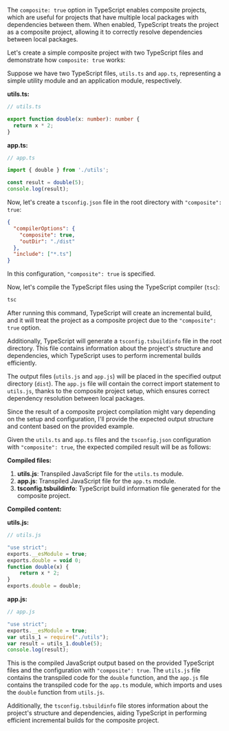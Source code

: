 The `composite: true` option in TypeScript enables composite projects, which are useful for projects that have multiple local packages with dependencies between them. When enabled, TypeScript treats the project as a composite project, allowing it to correctly resolve dependencies between local packages.

Let's create a simple composite project with two TypeScript files and demonstrate how `composite: true` works:

Suppose we have two TypeScript files, `utils.ts` and `app.ts`, representing a simple utility module and an application module, respectively.

**utils.ts:**

```typescript
// utils.ts

export function double(x: number): number {
  return x * 2;
}
```

**app.ts:**

```typescript
// app.ts

import { double } from './utils';

const result = double(5);
console.log(result);
```

Now, let's create a `tsconfig.json` file in the root directory with `"composite": true`:

```json
{
  "compilerOptions": {
    "composite": true,
    "outDir": "./dist"
  },
  "include": ["*.ts"]
}
```

In this configuration, `"composite": true` is specified.

Now, let's compile the TypeScript files using the TypeScript compiler (`tsc`):

```bash
tsc
```

After running this command, TypeScript will create an incremental build, and it will treat the project as a composite project due to the `"composite": true` option.

Additionally, TypeScript will generate a `tsconfig.tsbuildinfo` file in the root directory. This file contains information about the project's structure and dependencies, which TypeScript uses to perform incremental builds efficiently.

The output files (`utils.js` and `app.js`) will be placed in the specified output directory (`dist`). The `app.js` file will contain the correct import statement to `utils.js`, thanks to the composite project setup, which ensures correct dependency resolution between local packages.


Since the result of a composite project compilation might vary depending on the setup and configuration, I'll provide the expected output structure and content based on the provided example.

Given the `utils.ts` and `app.ts` files and the `tsconfig.json` configuration with `"composite": true`, the expected compiled result will be as follows:

**Compiled files:**

1. **utils.js**: Transpiled JavaScript file for the `utils.ts` module.
2. **app.js**: Transpiled JavaScript file for the `app.ts` module.
3. **tsconfig.tsbuildinfo**: TypeScript build information file generated for the composite project.

**Compiled content:**

**utils.js:**
```javascript
// utils.js

"use strict";
exports.__esModule = true;
exports.double = void 0;
function double(x) {
    return x * 2;
}
exports.double = double;
```

**app.js:**
```javascript
// app.js

"use strict";
exports.__esModule = true;
var utils_1 = require("./utils");
var result = utils_1.double(5);
console.log(result);
```

This is the compiled JavaScript output based on the provided TypeScript files and the configuration with `"composite": true`. The `utils.js` file contains the transpiled code for the `double` function, and the `app.js` file contains the transpiled code for the `app.ts` module, which imports and uses the `double` function from `utils.js`.

Additionally, the `tsconfig.tsbuildinfo` file stores information about the project's structure and dependencies, aiding TypeScript in performing efficient incremental builds for the composite project.